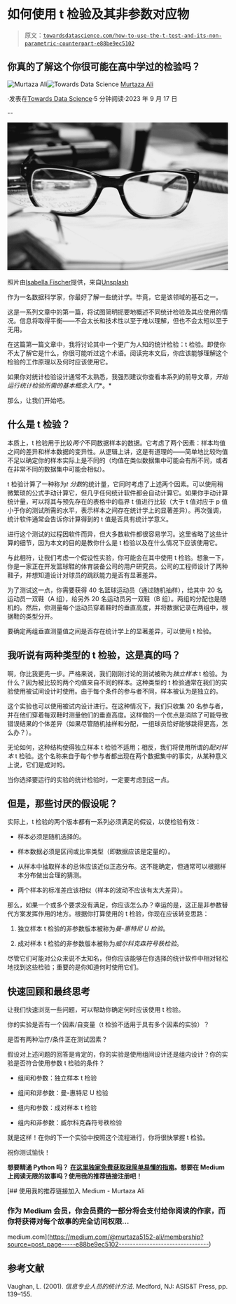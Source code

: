 # 如何使用 t 检验及其非参数对应物

> 原文：[`towardsdatascience.com/how-to-use-the-t-test-and-its-non-parametric-counterpart-e88be9ec5102`](https://towardsdatascience.com/how-to-use-the-t-test-and-its-non-parametric-counterpart-e88be9ec5102)

## 你真的了解这个你很可能在高中学过的检验吗？

[](https://murtaza5152-ali.medium.com/?source=post_page-----e88be9ec5102--------------------------------)![Murtaza Ali](https://murtaza5152-ali.medium.com/?source=post_page-----e88be9ec5102--------------------------------)[](https://towardsdatascience.com/?source=post_page-----e88be9ec5102--------------------------------)![Towards Data Science](https://towardsdatascience.com/?source=post_page-----e88be9ec5102--------------------------------) [Murtaza Ali](https://murtaza5152-ali.medium.com/?source=post_page-----e88be9ec5102--------------------------------)

·发表在[Towards Data Science](https://towardsdatascience.com/?source=post_page-----e88be9ec5102--------------------------------)·5 分钟阅读·2023 年 9 月 17 日

--

![](img/b74118249cd96f3f39b287a7ca93713c.png)

照片由[Isabella Fischer](https://unsplash.com/@izzyfisch_?utm_source=medium&utm_medium=referral)提供，来自[Unsplash](https://unsplash.com/?utm_source=medium&utm_medium=referral)

作为一名数据科学家，你最好了解一些统计学。毕竟，它是该领域的基石之一。

这是一系列文章中的第一篇，将试图简明扼要地概述不同统计检验及其应使用的情况。信息将取得平衡——不会太长和技术性以至于难以理解，但也不会太短以至于无用。

在这篇第一篇文章中，我将讨论其中一个更广为人知的统计检验：t 检验。即使你不太了解它是什么，你很可能听过这个术语。阅读完本文后，你应该能够理解这个检验的工作原理以及何时应该使用它。

如果你对统计检验设计通常不太熟悉，我强烈建议你查看本系列的前导文章，*开始运行统计检验所需的基本概念入门**。*

那么，让我们开始吧。

## 什么是 t 检验？

本质上，t 检验用于比较*两个*不同数据样本的数据。它考虑了两个因素：样本均值之间的差异和样本数据的变异性。从逻辑上讲，这是有道理的——简单地比较均值不足以确定你的样本实际上是不同的（均值在类似数据集中可能会有所不同，或者在非常不同的数据集中可能会相似）。

t 检验计算了一种称为*t 分数*的统计量，它同时考虑了上述两个因素。可以使用稍微繁琐的公式手动计算它，但几乎任何统计软件都会自动计算它。如果你手动计算统计量，可以将其与预先存在的表格中的临界 t 值进行比较（大于 t 值对应于 p 值小于你的测试所需的水平，表示样本之间存在统计学上的显著差异）。再次强调，统计软件通常会告诉你计算得到的 t 值是否具有统计学意义。

进行这个测试的过程因软件而异，但大多数软件都很容易学习。这里省略了这些计算的细节，因为本文的目的是教你什么是 t 检验以及在什么情况下应该使用它。

与此相符，让我们考虑一个假设性实验，你可能会在其中使用 t 检验。想象一下，你是一家正在开发篮球鞋的体育装备公司的用户研究员。公司的工程师设计了两种鞋子，并想知道设计对球员的跳跃能力是否有显著差异。

为了测试这一点，你需要获得 40 名篮球运动员（通过随机抽样），给其中 20 名运动员一双鞋（A 组），给另外 20 名运动员另一双鞋（B 组）。两组的分配也是随机的。然后，你测量每个运动员穿着鞋时的垂直高度，并将数据记录在两组中，根据鞋的类型分开。

要确定两组垂直测量值之间是否存在统计学上的显著差异，可以使用 t 检验。

## 我听说有两种类型的 t 检验，这是真的吗？

啊，你比我更先一步。严格来说，我们刚刚讨论的测试被称为*独立样本* t 检验。为什么？因为被比较的两个均值来自不同的样本。这种类型的 t 检验通常在我们的实验使用被试间设计时使用。由于每个条件的参与者不同，样本被认为是独立的。

这个实验也可以使用被试内设计进行。在这种情况下，我们只收集 20 名参与者，并在他们穿着每双鞋时测量他们的垂直高度。这样做的一个优点是消除了可能导致错误结果的个体差异（如果尽管随机抽样和分配，一组球员恰好能够跳得更高，怎么办？）。

无论如何，这种结构使得独立样本 t 检验不适用；相反，我们将使用所谓的*配对样本* t 检验。这个名称来自于每个参与者都出现在两个数据集中的事实，从某种意义上说，它们是成对的。

当你选择要运行的实验的统计检验时，一定要考虑到这一点。

## 但是，那些讨厌的假设呢？

实际上，t 检验的两个版本都有一系列必须满足的假设，以使检验有效：

+   样本必须是随机选择的。

+   样本数据必须是区间或比率类型（即数据应该是定量的）。

+   从样本中抽取样本的总体应该近似正态分布。这不能确定，但通常可以根据样本分布做出合理的猜测。

+   两个样本的标准差应该相似（样本的波动不应该有太大差异）。

那么，如果一个或多个要求没有满足，你应该怎么办？幸运的是，这正是非参数替代方案发挥作用的地方。根据你打算使用的 t 检验，你现在应该转变思路：

1.  独立样本 t 检验的非参数版本被称为*曼-惠特尼 U 检验*。

1.  成对样本 t 检验的非参数版本被称为*威尔科克森符号秩检验*。

尽管它们可能对公众来说不太知名，但你应该能够在你选择的统计软件中相对轻松地找到这些检验；重要的是你知道何时使用它们。

## 快速回顾和最终思考

让我们快速浏览一些问题，可以帮助你确定何时应该使用 t 检验。

你的实验是否有一个因素/自变量（t 检验不适用于具有多个因素的实验）？

是否有两种治疗/条件正在测试因素？

假设对上述问题的回答是肯定的，你的实验是使用组间设计还是组内设计？你的实验是否符合使用参数 t 检验的条件？

+   组间和参数：独立样本 t 检验

+   组间和非参数：曼-惠特尼 U 检验

+   组内和参数：成对样本 t 检验

+   组内和非参数：威尔科克森符号秩检验

就是这样！在你的下一个实验中按照这个流程进行，你将很快掌握 t 检验。

祝你测试愉快！

**想要精通 Python 吗？** [**在这里独家免费获取我简单易懂的指南**](https://witty-speaker-6901.ck.page/0977670a91)**。想要在 Medium 上阅读无限的故事吗？使用我的推荐链接注册吧！**

[](https://medium.com/@murtaza5152-ali/membership?source=post_page-----e88be9ec5102--------------------------------) [## 使用我的推荐链接加入 Medium - Murtaza Ali

### 作为 Medium 会员，你会员费的一部分将会支付给你阅读的作家，而你将获得对每个故事的完全访问权限…

medium.com](https://medium.com/@murtaza5152-ali/membership?source=post_page-----e88be9ec5102--------------------------------)

## 参考文献

Vaughan, L. (2001). *信息专业人员的统计方法*. Medford, NJ: ASIS&T Press, pp. 139–155.
